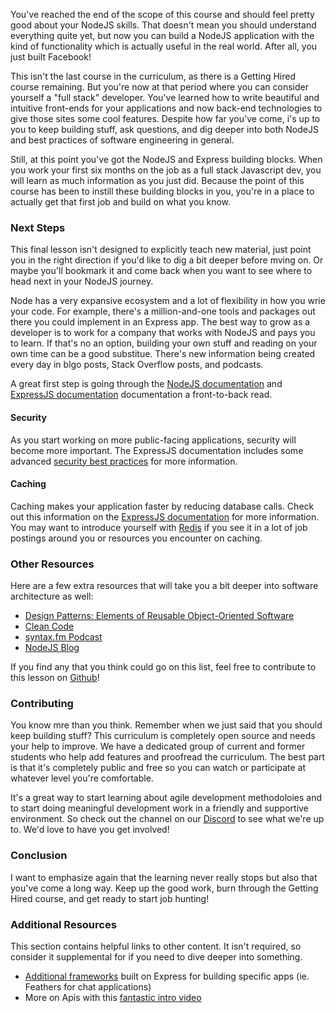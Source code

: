 You've reached the end of the scope of this course and should feel pretty good about your NodeJS skills. That doesn't mean you should understand everything quite yet, but now you can build a NodeJS application with the kind of functionality which is actually useful in the real world. After all, you just built Facebook!

This isn't the last course in the curriculum, as there is a Getting Hired course remaining. But you're now at that period where you can consider yourself a "full stack" developer. You've learned how to write beautiful and intuitive front-ends for your applications and now back-end technologies to give those sites some cool features. Despite how far you've come, i's up to you to keep building stuff, ask questions, and dig deeper into both NodeJS and best practices of software engineering in general.

Still, at this point you've got the NodeJS and Express building blocks. When you work your first six months on the job as a full stack Javascript dev, you will learn as much information as you just did. Because the point of this course has been to instill these building blocks in you, you're in a place to actually get that first job and build on what you know.

### Next Steps

This final lesson isn't designed to explicitly teach new material, just point you in the right direction if you'd like to dig a bit deeper before mving on. Or maybe you'll bookmark it and come back when you want to see where to head next in your NodeJS journey.

Node has a very expansive ecosystem and a lot of flexibility in how you wrie your code. For example, there's a million-and-one tools and packages out there you could implement in an Express app. The best way to grow as a developer is to work for a company that works with NodeJS and pays you to learn. If that's no an option, building your own stuff and reading on your own time can be a good substitue. There's new information being created every day in blgo posts, Stack Overflow posts, and podcasts.

A great first step is going through the [NodeJS documentation](https://nodejs.org/en/docs/) and [ExpressJS documentation](https://expressjs.com/) documentation a front-to-back read.

#### Security

As you start working on more public-facing applications, security will become more important. The ExpressJS documentation includes some advanced [security best practices](https://expressjs.com/en/advanced/best-practice-security.html) for more information.

#### Caching

Caching makes your application faster by reducing database calls. Check out this information on the [ExpressJS documentation](https://expressjs.com/en/advanced/best-practice-performance.html#cache-request-results) for more information. You may want to introduce yourself with [Redis](https://redis.io/) if you see it in a lot of job postings around you or resources you encounter on caching.

### Other Resources

Here are a few extra resources that will take you a bit deeper into software architecture as well:

* [Design Patterns: Elements of Reusable Object-Oriented Software](https://www.amazon.com/Design-Patterns-Object-Oriented-Addison-Wesley-Professional-ebook/dp/B000SEIBB8)
* [Clean Code](https://www.amazon.com/Clean-Code-Handbook-Software-Craftsmanship-ebook/dp/B001GSTOAM/ref=sr_1_1?dchild=1&keywords=Clean+Code&qid=1602168590&s=digital-text&sr=1-1)
* [syntax.fm Podcast](https://syntax.fm)
* [NodeJS Blog](https://nodejs.org/en/blog/)

If you find any that you think could go on this list, feel free to contribute to this lesson on [Github](https://github.com/TheOdinProject/curriculum)!


### Contributing

You know mre than you think. Remember when we just said that you should keep building stuff? This curriculum is completely open source and needs your help to improve. We have a dedicated group of current and former students who help add features and proofread the curriculum. The best part is that it's completely public and free so you can watch or participate at whatever level you're comfortable.

It's a great way to start learning about agile development methodoloies and to start doing meaningful development work in a friendly and supportive environment. So check out the channel on our [Discord](https://discordapp.com/channels/505093832157691914/505093832157691916) to see what we're up to. We'd love to have you get involved!

### Conclusion

I want to emphasize again that the learning never really stops but also that you've come a long way. Keep up the good work, burn through the Getting Hired course, and get ready to start job hunting!

### Additional Resources

This section contains helpful links to other content. It isn't required, so consider it supplemental for if you need to dive deeper into something.

* [Additional frameworks](https://expressjs.com/en/resources/frameworks.html) built on Express for building specific apps (ie. Feathers for chat applications)
* More on Apis with this [fantastic intro video](https://www.youtube.com/watch?v=oBW_VNg4qD0)